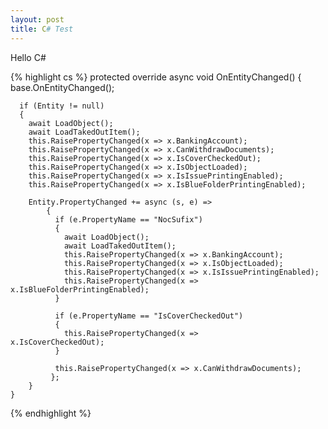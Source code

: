 ```yaml
---
layout: post
title: C# Test
---
```


Hello C#

{% highlight cs %}
    protected override async void OnEntityChanged()
    {
      base.OnEntityChanged();
         
      if (Entity != null)
      {
        await LoadObject();
        await LoadTakedOutItem();
        this.RaisePropertyChanged(x => x.BankingAccount);
        this.RaisePropertyChanged(x => x.CanWithdrawDocuments);
        this.RaisePropertyChanged(x => x.IsCoverCheckedOut);
        this.RaisePropertyChanged(x => x.IsObjectLoaded);
        this.RaisePropertyChanged(x => x.IsIssuePrintingEnabled);
        this.RaisePropertyChanged(x => x.IsBlueFolderPrintingEnabled);
              
        Entity.PropertyChanged += async (s, e) =>
            {
              if (e.PropertyName == "NocSufix")
              {
                await LoadObject();
                await LoadTakedOutItem();
                this.RaisePropertyChanged(x => x.BankingAccount);
                this.RaisePropertyChanged(x => x.IsObjectLoaded);
                this.RaisePropertyChanged(x => x.IsIssuePrintingEnabled);
                this.RaisePropertyChanged(x => x.IsBlueFolderPrintingEnabled);
              }
                      
              if (e.PropertyName == "IsCoverCheckedOut")
              {
                this.RaisePropertyChanged(x => x.IsCoverCheckedOut);       
              }
                      
              this.RaisePropertyChanged(x => x.CanWithdrawDocuments);
             };
        }
    }
{% endhighlight %}

